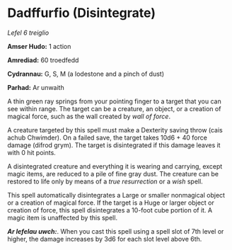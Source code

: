 # Dadffurfio (Disintegrate)

*Lefel 6 treiglio*

**Amser Hudo:** 1 action

**Amrediad:** 60 troedfedd

**Cydrannau:** G, S, M (a lodestone and a pinch of dust)

**Parhad:** Ar unwaith

A thin green ray springs from your pointing finger to a target that you can see within range. The target can be a creature, an object, or a creation of magical force, such as the wall created by *wall of force*.

A creature targeted by this spell must make a Dexterity saving throw (cais achub Chwimder). On a failed save, the target takes 10d6 + 40 force damage (difrod grym). The target is disintegrated if this damage leaves it with 0 hit points.

A disintegrated creature and everything it is wearing and carrying, except magic items, are reduced to a pile of fine gray dust. The creature can be restored to life only by means of a *true resurrection* or a *wish* spell.

This spell automatically disintegrates a Large or smaller nonmagical object or a creation of magical force. If the target is a Huge or larger object or creation of force, this spell disintegrates a 10-foot cube portion of it. A magic item is unaffected by this spell.

***Ar lefelau uwch:***. When you cast this spell using a spell slot of 7th level or higher, the damage increases by 3d6 for each slot level above 6th.